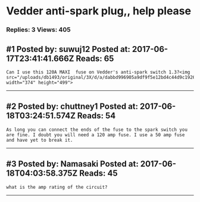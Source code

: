 # Vedder anti-spark plug,, help please

### Replies: 3 Views: 405

## \#1 Posted by: suwuj12 Posted at: 2017-06-17T23:41:41.666Z Reads: 65

```
Can I use this 120A MAXI  fuse on Vedder's anti-spark switch 1.3?<img src="/uploads/db1493/original/3X/d/a/dabbd996905a9df9f5e12bd4c44d9c1926924cd2.jpg" width="374" height="499">
```

---
## \#2 Posted by: chuttney1 Posted at: 2017-06-18T03:24:51.574Z Reads: 54

```
As long you can connect the ends of the fuse to the spark switch you are fine. I doubt you will need a 120 amp fuse. I use a 50 amp fuse and have yet to break it.
```

---
## \#3 Posted by: Namasaki Posted at: 2017-06-18T04:03:58.375Z Reads: 45

```
what is the amp rating of the circuit?
```

---
